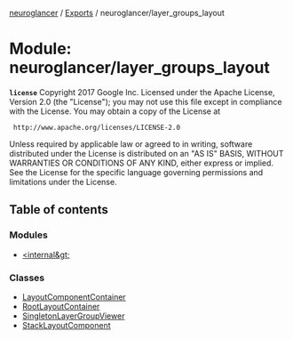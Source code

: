 [neuroglancer](../README.md) / [Exports](../modules.md) / neuroglancer/layer\_groups\_layout

# Module: neuroglancer/layer\_groups\_layout

**`license`**
Copyright 2017 Google Inc.
Licensed under the Apache License, Version 2.0 (the "License");
you may not use this file except in compliance with the License.
You may obtain a copy of the License at

     http://www.apache.org/licenses/LICENSE-2.0

Unless required by applicable law or agreed to in writing, software
distributed under the License is distributed on an "AS IS" BASIS,
WITHOUT WARRANTIES OR CONDITIONS OF ANY KIND, either express or implied.
See the License for the specific language governing permissions and
limitations under the License.

## Table of contents

### Modules

- [&lt;internal\&gt;](neuroglancer_layer_groups_layout._internal_.md)

### Classes

- [LayoutComponentContainer](../classes/neuroglancer_layer_groups_layout.LayoutComponentContainer.md)
- [RootLayoutContainer](../classes/neuroglancer_layer_groups_layout.RootLayoutContainer.md)
- [SingletonLayerGroupViewer](../classes/neuroglancer_layer_groups_layout.SingletonLayerGroupViewer.md)
- [StackLayoutComponent](../classes/neuroglancer_layer_groups_layout.StackLayoutComponent.md)
